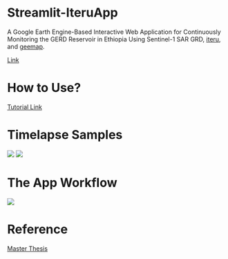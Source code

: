 # Streamlit-IteruApp
A Google Earth Engine-Based Interactive Web Application for Continuously Monitoring the GERD Reservoir in Ethiopia Using Sentinel-1 SAR GRD, [iteru](https://github.com/MuhammedM294/Iteru), and [geemap](https://github.com/giswqs/geemap).

[Link](https://share.streamlit.io/muhammedm294/iteruapp)

# How to Use? 
[Tutorial Link](https://github.com/MuhammedM294/IteruApp/blob/master/How-To-Use/README.md)
# Timelapse Samples

![](https://github.com/MuhammedM294/data/blob/main/gifs/rgb_water.gif)
![](https://github.com/MuhammedM294/data/blob/main/gifs/VV.gif)

# The App Workflow

![](https://github.com/MuhammedM294/data/blob/main/gifs/Workflow.png)

# Reference
[Master Thesis](https://www.researchgate.net/publication/362678202_A_Google_Earth_Engine-Based_Interactive_Web_Application_for_Continuously_Monitoring_the_GERD_Reservoir_in_Ethiopia?channel=doi&linkId=62f7c5c4c6f6732999c99a5f&showFulltext=true)

